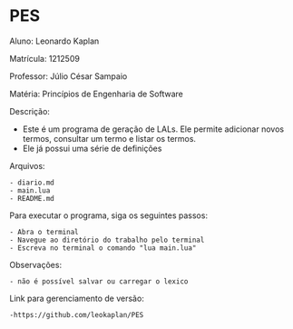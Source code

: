 # PES

Aluno: Leonardo Kaplan

Matrícula: 1212509

Professor: Júlio César Sampaio

Matéria: Princípios de Engenharia de Software

Descrição:
  - Este é um programa de geração de LALs. Ele permite adicionar novos termos, consultar um termo e listar os termos. 
  - Ele já possui uma série de definições

Arquivos:

	- diario.md
	- main.lua
	- README.md

Para executar o programa, siga os seguintes passos:

	- Abra o terminal
	- Navegue ao diretório do trabalho pelo terminal
	- Escreva no terminal o comando "lua main.lua"


Observações:

	- não é possível salvar ou carregar o lexico

Link para gerenciamento de versão:

	-https://github.com/leokaplan/PES
